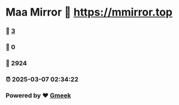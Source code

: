 # Maa Mirror :link: https://mmirror.top 
### :page_facing_up: [3](https://mmirror.top/tag.html) 
### :speech_balloon: 0 
### :hibiscus: 2924 
### :alarm_clock: 2025-03-07 02:34:22 
### Powered by :heart: [Gmeek](https://github.com/Meekdai/Gmeek)
